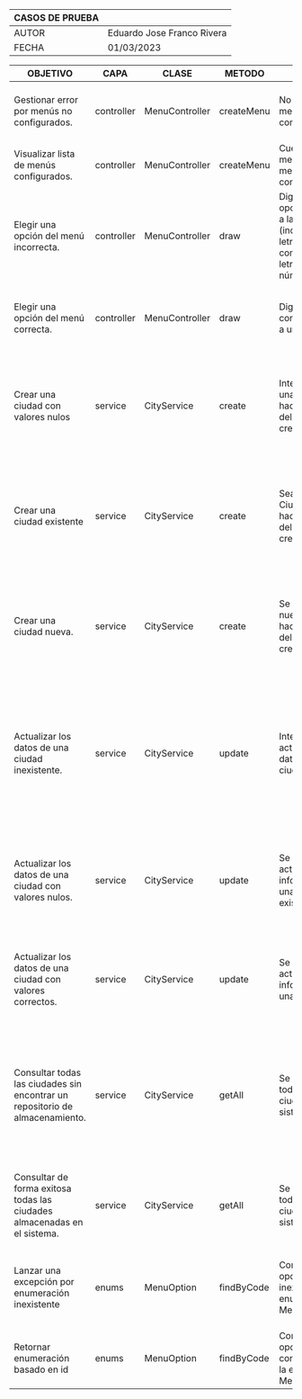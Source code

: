 | CASOS DE PRUEBA ||
|:-----------------|:-----------------|
| AUTOR           |Eduardo Jose Franco Rivera|
| FECHA           |01/03/2023|

| OBJETIVO        | CAPA | CLASE | METODO | CUANDO | DADO | ENTONCES |
|-----------------|------|-------|--------|--------|------|----------|
|Gestionar error por menús no configurados.|controller|MenuController|createMenu|No cuento con menús configurados.|Ejecuto la operación createMenu.|Debe visualizar un mensaje que indique que no existen menús configurados.|
|Visualizar lista de menús configurados.|controller|MenuController|createMenu|Cuento por lo menos con un menú configurado.|Ejectuto la operación createMenu|Debe visualizar los menús ya configurados.|
|Elegir una opción del menú incorrecta.|controller|MenuController|draw|Digito una opción diferente a las listadas (incluye: nulos, letras, combinación de letras y números).|Que cuento con un número limitado de menús.|Se debe imprimir un mensaje que indique que la opción no es permitida.|
|Elegir una opción del menú correcta.|controller|MenuController|draw|Digito un id correspondiente a un menú.|Que cuento con el id definido para un menú en concreto.|Me debe ejecutar la acción solicitada.|
|Crear una ciudad con valores nulos|service|CityService|create|Intento crear una ciudad haciendo uso del método create.|Que las variables del objeto son nulas.|Se debe generar una excepción de negocio controlada que determine que no es permitido los valores nulos.|
|Crear una ciudad existente|service|CityService|create|Sea crea una Ciudad haciendo uso del método create.|Que los atributos principales de la ciudad son iguales a los atributos de una ciudad existente.|Se debe generar una excepción de negocio controlada que permita saber al usuario que la ciudad ya se encuentra registrada.|
|Crear una ciudad nueva.|service|CityService|create|Se crea una nueva ciudad haciendo uso del método create.|Que todos las variables que representan al objeto ciudad no existen en otro objeto ciudad.|Se crea la nueva ciudad y se almacena.|
|Actualizar los datos de una ciudad inexistente.|service|CityService|update|Intento actualizar los datos de una ciudad.|Que la ciudad no se encuentra registrada.|Se debe generar una excepción de negocio que le hagan saber al usuario que la ciudad no pudo ser actualizada teniendo como premisa el hecho de que no se encuentra registrada.|
|Actualizar los datos de una ciudad con valores nulos.|service|CityService|update|Se intenta actualizar la información de una ciudad existente.|Que los valores enviados son nulos.|Se debe generar una excepción de negocio que le permita saber al usuario que no esta permitido registrar valores nulos.|
|Actualizar los datos de una ciudad con valores correctos.|service|CityService|update|Se inetenta actualizar la información de una ciudad.|Que la ciudad se encuentra registrada y es encontrada|Se deben actualizar los datos teniendo como base los datos enviados y retornar un mensaje de exito.|
|Consultar todas las ciudades sin encontrar un repositorio de almacenamiento.|service|CityService|getAll|Se consultan todas las ciudades en el sistema.|Que el repositorio de información que contiene la lista de ciudades no existe.|El sistema debe generar una excepción de negocio que advierta al usuario de que se ha generado un problema al momento de acceder a la lista de ciudades.|
|Consultar de forma exitosa todas las ciudades almacenadas en el sistema.|service|CityService|getAll|Se consultan todas las ciudades del sistema.|Que el repositorio de información contine al menos una ciudad.|Lista todas las ciudades registradas en el sistema.|
|Lanzar una excepción por enumeración inexistente|enums|MenuOption|findByCode|Consulto una opción inexistente de la enumeración MenuOption.|Envío un identificador de tipo numerico.|El sistema me debe imprimir una exepción indicando que la enumeración no comprende ese identificador.|
|Retornar enumeración basado en id|enums|MenuOption|findByCode|Consulto una opción configurada de la enumeración MenuOption.|Envío un identificador de tipo numerico.|El método me debe retornar la Enumeración correspondiente al id.|
